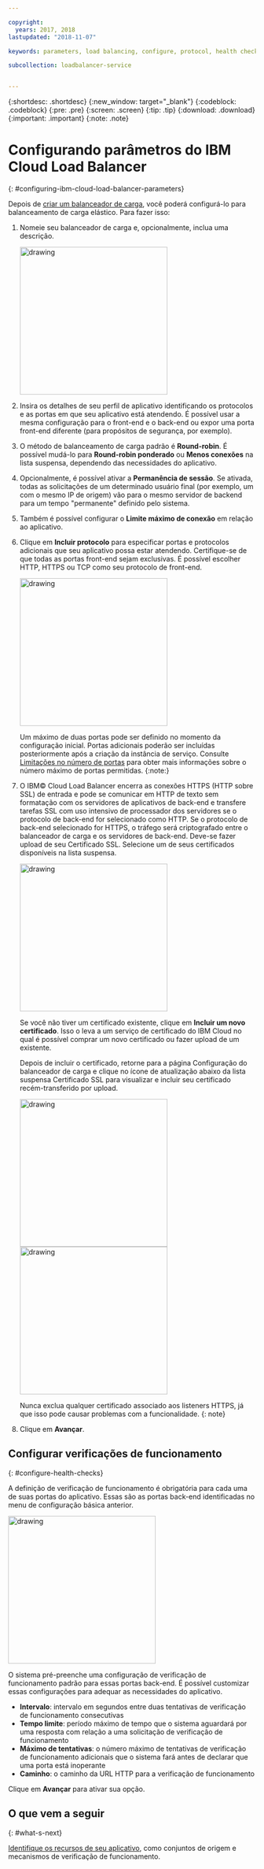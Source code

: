 ```yaml
---

copyright:
  years: 2017, 2018
lastupdated: "2018-11-07"

keywords: parameters, load balancing, configure, protocol, health check

subcollection: loadbalancer-service


---
```


{:shortdesc: .shortdesc}
{:new_window: target="_blank"}
{:codeblock: .codeblock}
{:pre: .pre}
{:screen: .screen}
{:tip: .tip}
{:download: .download}
{:important: .important}
{:note: .note}

# Configurando parâmetros do IBM Cloud Load Balancer
{: #configuring-ibm-cloud-load-balancer-parameters}

Depois de [criar um balanceador de carga](/docs/infrastructure/loadbalancer-service?topic=loadbalancer-service-getting-started), você poderá configurá-lo para balanceamento de carga elástico. Para fazer isso:

1. Nomeie seu balanceador de carga e, opcionalmente, inclua uma descrição.

	<img src="images/lb-config-basic.png" alt="drawing" style="width: 300px;"/>

2. Insira os detalhes de seu perfil de aplicativo identificando os protocolos e as portas em que seu aplicativo está atendendo. É possível usar a mesma configuração para o front-end e o back-end ou expor uma porta front-end diferente (para propósitos de segurança, por exemplo).

3. O método de balanceamento de carga padrão é **Round-robin**. É possível mudá-lo para **Round-robin ponderado** ou **Menos conexões** na lista suspensa, dependendo das necessidades do aplicativo.

4. Opcionalmente, é possível ativar a **Permanência de sessão**. Se ativada, todas as solicitações de um determinado usuário final (por exemplo, um com o mesmo IP de origem) vão para o mesmo servidor de backend para um tempo "permanente" definido pelo sistema.

5. Também é possível configurar o **Limite máximo de conexão** em relação ao aplicativo.

6. Clique em **Incluir protocolo** para especificar portas e protocolos adicionais que seu aplicativo possa estar atendendo. Certifique-se de que todas as portas front-end sejam exclusivas. É possível escolher HTTP, HTTPS ou TCP como seu protocolo de front-end.

	<img src="images/lb-add-protocol.png" alt="drawing" style="width: 300px;"/>

	Um máximo de duas portas pode ser definido no momento da configuração inicial. Portas adicionais poderão ser incluídas posteriormente após a criação da instância de serviço. Consulte [Limitações no número de portas](/docs/infrastructure/loadbalancer-service?topic=loadbalancer-service-faqs-for-ibm-cloud-load-balancer#what-s-the-maximum-number-of-virtual-ports-i-can-define-with-my-load-balancer-service-) para obter mais informações sobre o número máximo de portas permitidas.
{:note:}

7. O IBM© Cloud Load Balancer encerra as conexões HTTPS (HTTP sobre SSL) de entrada e
pode se comunicar em HTTP de texto sem formatação com os servidores de aplicativos de back-end
e transfere tarefas SSL com uso intensivo de processador dos servidores se o protocolo de back-end
for selecionado como HTTP. Se o protocolo de back-end selecionado for HTTPS, o tráfego será criptografado
entre o balanceador de carga e os servidores de back-end. Deve-se fazer upload de seu Certificado SSL. Selecione um de seus certificados disponíveis na lista suspensa.  

	<img src="images/lb-ssl-cert.png" alt="drawing" style="width: 300px;"/>

	Se você não tiver um certificado existente, clique em **Incluir um novo certificado**. Isso o leva a um serviço de certificado do IBM Cloud no qual é possível comprar um novo certificado ou fazer upload de um existente.

	Depois de incluir o certificado, retorne para a página Configuração do balanceador de carga e clique no ícone de atualização abaixo da lista suspensa Certificado SSL para visualizar e incluir seu certificado recém-transferido por upload.

	<img src="images/order-ssl-cert.png" alt="drawing" style="width: 300px;"/>

	<img src="images/refresh-cert.png" alt="drawing" style="width: 300px;"/>

	Nunca exclua qualquer certificado associado aos listeners HTTPS, já que isso pode causar problemas
com a funcionalidade.
  {: note}

8. Clique em **Avançar**.

## Configurar verificações de funcionamento
{: #configure-health-checks}

A definição de verificação de funcionamento é obrigatória para cada uma de suas portas do aplicativo. Essas são as portas back-end identificadas no menu de configuração básica anterior.

<img src="images/config-health-check.png" alt="drawing" style="width: 300px;"/>

O sistema pré-preenche uma configuração de verificação de funcionamento padrão para essas portas back-end. É possível customizar essas configurações para adequar as necessidades do aplicativo.

* **Intervalo**: intervalo em segundos entre duas tentativas de verificação de funcionamento consecutivas
* **Tempo limite**: período máximo de tempo que o sistema aguardará por uma resposta com relação a uma solicitação de verificação de funcionamento
* **Máximo de tentativas**: o número máximo de tentativas de verificação de funcionamento adicionais que o sistema fará antes de declarar que uma porta está inoperante
* **Caminho**: o caminho da URL HTTP para a verificação de funcionamento     

Clique em **Avançar** para ativar sua opção.

## O que vem a seguir
{: #what-s-next}

[Identifique os recursos de seu aplicativo](/docs/infrastructure/loadbalancer-service?topic=loadbalancer-service-identifying-your-application-server-resources), como conjuntos de origem e mecanismos de verificação de funcionamento.
